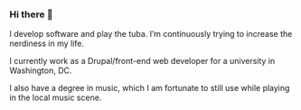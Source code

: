 ### Hi there 👋

I develop software and play the tuba. I’m continuously trying to increase the nerdiness in my life.

I currently work as a Drupal/front-end web developer for a university in Washington, DC.

I also have a degree in music, which I am fortunate to still use while playing in the local music scene.

<!--
**ok-steve/ok-steve** is a ✨ _special_ ✨ repository because its `README.md` (this file) appears on your GitHub profile.

Here are some ideas to get you started:

- 🔭 I’m currently working on ...
- 🌱 I’m currently learning ...
- 👯 I’m looking to collaborate on ...
- 🤔 I’m looking for help with ...
- 💬 Ask me about ...
- 📫 How to reach me: ...
- 😄 Pronouns: ...
- ⚡ Fun fact: ...
-->
